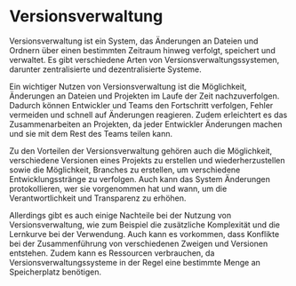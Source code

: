 # Versionsverwaltung

Versionsverwaltung ist ein System, das Änderungen an Dateien und Ordnern über einen bestimmten Zeitraum hinweg verfolgt, speichert und verwaltet. Es gibt verschiedene Arten von Versionsverwaltungssystemen, darunter zentralisierte und dezentralisierte Systeme.

Ein wichtiger Nutzen von Versionsverwaltung ist die Möglichkeit, Änderungen an Dateien und Projekten im Laufe der Zeit nachzuverfolgen. Dadurch können Entwickler und Teams den Fortschritt verfolgen, Fehler vermeiden und schnell auf Änderungen reagieren. Zudem erleichtert es das Zusammenarbeiten an Projekten, da jeder Entwickler Änderungen machen und sie mit dem Rest des Teams teilen kann.

Zu den Vorteilen der Versionsverwaltung gehören auch die Möglichkeit, verschiedene Versionen eines Projekts zu erstellen und wiederherzustellen sowie die Möglichkeit, Branches zu erstellen, um verschiedene Entwicklungsstränge zu verfolgen. Auch kann das System Änderungen protokollieren, wer sie vorgenommen hat und wann, um die Verantwortlichkeit und Transparenz zu erhöhen.

Allerdings gibt es auch einige Nachteile bei der Nutzung von Versionsverwaltung, wie zum Beispiel die zusätzliche Komplexität und die Lernkurve bei der Verwendung. Auch kann es vorkommen, dass Konflikte bei der Zusammenführung von verschiedenen Zweigen und Versionen entstehen. Zudem kann es Ressourcen verbrauchen, da Versionsverwaltungssysteme in der Regel eine bestimmte Menge an Speicherplatz benötigen.

